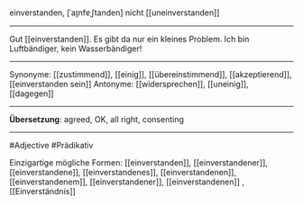 einverstanden, [ˈaɪ̯nfɐˌʃtanden]
nicht [[uneinverstanden]]


---
Gut [[einverstanden]]. Es gibt da nur ein kleines Problem. Ich bin Luftbändiger, kein Wasserbändiger!


---
Synonyme: [[zustimmend]], [[einig]], [[übereinstimmend]], [[akzeptierend]], [[einverstanden sein]]
Antonyme: [[widersprechen]], [[uneinig]], [[dagegen]]

---
**Übersetzung**:
agreed, OK, all right, consenting

---
#Adjective #Prädikativ


Einzigartige mögliche Formen: 
[[einverstanden]], [[einverstandener]], [[einverstandene]], [[einverstandenes]], [[einverstandenen]], [[einverstandenem]], [[einverstandener]], [[einverstandenen]]
, [[Einverständnis]]